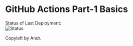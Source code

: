 # GitHub Actions Part-1 Basics


Status of Last Deployment:<br>
![Status](https://github.com/Andrpro/github-actions-part-1-basics/workflows/main.yaml/badge.svg)
<br>


Copyleft by Andr.
